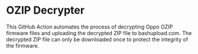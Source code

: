# OZIP Decrypter
This GitHub Action automates the process of decrypting Oppo OZIP firmware files and uploading the decrypted ZIP file to bashupload.com. The decrypted ZIP file can only be downloaded once to protect the integrity of the firmware.
